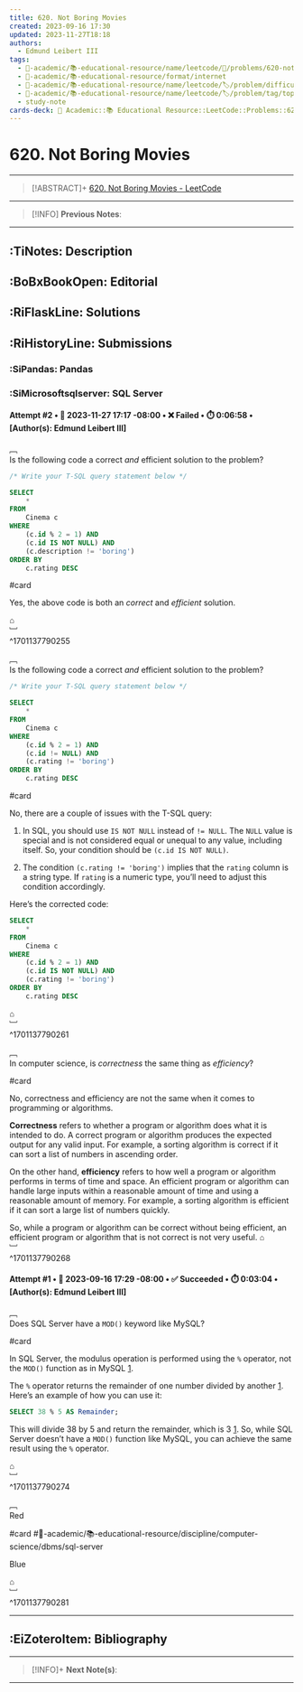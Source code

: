 ```yaml
---
title: 620. Not Boring Movies
created: 2023-09-16 17:30
updated: 2023-11-27T18:18
authors:
  - Edmund Leibert III
tags:
  - 🔴-academic/📚-educational-resource/name/leetcode/🔖/problems/620-not-boring-movies
  - 🔴-academic/📚-educational-resource/format/internet
  - 🔴-academic/📚-educational-resource/name/leetcode/🏷️/problem/difficulty/easy
  - 🔴-academic/📚-educational-resource/name/leetcode/🏷️/problem/tag/topic/database
  - study-note
cards-deck: 🔴 Academic::📚 Educational Resource::LeetCode::Problems::620. Not Boring Movies
---
```


# 620. Not Boring Movies

---

> [!ABSTRACT]+
> [620. Not Boring Movies - LeetCode](https://leetcode.com/problems/not-boring-movies/description/)

---

> [!INFO]
> **Previous Notes**:
> 

---

## :TiNotes: Description

## :BoBxBookOpen: Editorial

## :RiFlaskLine: Solutions

## :RiHistoryLine: Submissions

### :SiPandas: Pandas



### :SiMicrosoftsqlserver: SQL Server

#### **Attempt #2** • 📆 2023-11-27 17:17 -08:00 • ❌ Failed • ⏱️ 0:06:58 • \[Author(s): Edmund Leibert III\]

﹇<br>
Is the following code a correct _and_ efficient solution to the problem?

```sql
/* Write your T-SQL query statement below */

SELECT
    *
FROM 
    Cinema c
WHERE
    (c.id % 2 = 1) AND
    (c.id IS NOT NULL) AND
    (c.description != 'boring')
ORDER BY
    c.rating DESC
```

#card 

Yes, the above code is both an _correct_ and _efficient_ solution. 

⌂
<br>﹈<br>^1701137790255

﹇<br>
Is the following code a correct _and_ efficient solution to the problem?

```sql
/* Write your T-SQL query statement below */

SELECT
    *
FROM 
    Cinema c
WHERE
    (c.id % 2 = 1) AND
    (c.id != NULL) AND
    (c.rating != 'boring')
ORDER BY
    c.rating DESC
```

#card 

No, there are a couple of issues with the T-SQL query:

1. In SQL, you should use `IS NOT NULL` instead of `!= NULL`. The `NULL` value is special and is not considered equal or unequal to any value, including itself. So, your condition should be `(c.id IS NOT NULL)`.

2. The condition `(c.rating != 'boring')` implies that the `rating` column is a string type. If `rating` is a numeric type, you’ll need to adjust this condition accordingly.

Here’s the corrected code:

```sql
SELECT
    *
FROM 
    Cinema c
WHERE
    (c.id % 2 = 1) AND
    (c.id IS NOT NULL) AND
    (c.rating != 'boring')
ORDER BY
    c.rating DESC
```

⌂
<br>﹈<br>^1701137790261

﹇<br>
In computer science, is _correctness_ the same thing as _efficiency_?

#card 

No, correctness and efficiency are not the same when it comes to programming or algorithms.

**Correctness** refers to whether a program or algorithm does what it is intended to do. A correct program or algorithm produces the expected output for any valid input. For example, a sorting algorithm is correct if it can sort a list of numbers in ascending order.

On the other hand, **efficiency** refers to how well a program or algorithm performs in terms of time and space. An efficient program or algorithm can handle large inputs within a reasonable amount of time and using a reasonable amount of memory. For example, a sorting algorithm is efficient if it can sort a large list of numbers quickly.

So, while a program or algorithm can be correct without being efficient, an efficient program or algorithm that is not correct is not very useful.
⌂
<br>﹈<br>^1701137790268

#### **Attempt #1** • 📆 2023-09-16 17:29 -08:00 • ✅ Succeeded • ⏱️ 0:03:04 • \[Author(s): Edmund Leibert III\]

﹇<br>
Does SQL Server have a `MOD()` keyword like MySQL?

#card 

In SQL Server, the modulus operation is performed using the `%` operator, not the `MOD()` function as in MySQL [1](https://learn.microsoft.com/en-us/sql/t-sql/language-elements/modulo-transact-sql?view=sql-server-ver16). 

The `%` operator returns the remainder of one number divided by another [1](https://learn.microsoft.com/en-us/sql/t-sql/language-elements/modulo-transact-sql?view=sql-server-ver16). Here’s an example of how you can use it:

```sql
SELECT 38 % 5 AS Remainder;
```

This will divide 38 by 5 and return the remainder, which is 3 [1](https://learn.microsoft.com/en-us/sql/t-sql/language-elements/modulo-transact-sql?view=sql-server-ver16). So, while SQL Server doesn’t have a `MOD()` function like MySQL, you can achieve the same result using the `%` operator.

⌂
<br>﹈<br>^1701137790274

﹇<br>
Red

#card #🔴-academic/📚-educational-resource/discipline/computer-science/dbms/sql-server  

Blue

⌂
<br>﹈<br>^1701137790281

---

## :EiZoteroItem: Bibliography

---

> [!INFO]+ 
> **Next Note(s)**:
> 

---
